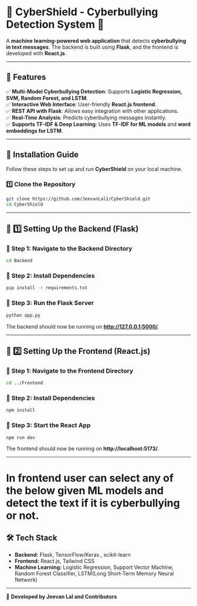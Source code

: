 # 🚨 CyberShield - Cyberbullying Detection System 🚨  

A **machine learning-powered web application** that detects **cyberbullying in text messages**. The backend is built using **Flask**, and the frontend is developed with **React.js**.

---

## 📌 Features
✅ **Multi-Model Cyberbullying Detection**: Supports **Logistic Regression, SVM, Random Forest, and LSTM**.  
✅ **Interactive Web Interface**: User-friendly **React.js frontend**.  
✅ **REST API with Flask**: Allows easy integration with other applications.  
✅ **Real-Time Analysis**: Predicts cyberbullying messages instantly.  
✅ **Supports TF-IDF & Deep Learning**: Uses **TF-IDF for ML models** and **word embeddings for LSTM**.  
 

---

## 🚀 Installation Guide  

Follow these steps to set up and run **CyberShield** on your local machine.  

### 1️⃣ Clone the Repository  
```bash
git clone https://github.com/JeevanLal1/CyberShield.git
cd CyberShield
```

---

## 🚀 1️⃣ Setting Up the Backend (Flask)  

### 🔹 Step 1: Navigate to the Backend Directory  
```bash
cd Backend
```

### 🔹 Step 2: Install Dependencies
```bash
pip install -r requirements.txt
```

### 🔹 Step 3: Run the Flask Server
```bash
python app.py
```

The backend should now be running on **http://127.0.0.1:5000/**.

---

## 🚀 2️⃣ Setting Up the Frontend (React.js)  

### 🔹 Step 1: Navigate to the Frontend Directory  
```bash
cd ../Frontend
```

### 🔹 Step 2: Install Dependencies
```bash
npm install
```

### 🔹 Step 3: Start the React App
```bash
npm run dev
```

The frontend should now be running on **http://localhost:5173/**.

---
# In frontend user can select any of the below given ML models and detect the text if it is cyberbullying or not. 

## 🛠️ Tech Stack  
- **Backend:** Flask, TensorFlow/Keras , scikit-learn
- **Frontend:** React.js, Tailwind CSS
- **Machine Learning:** Logistic Regression, Support Vector Machine, Random Forest Classifier, LSTM(Long Short-Term Memory Neural Network)

---

🚀 **Developed by Jeevan Lal and Contributors**

